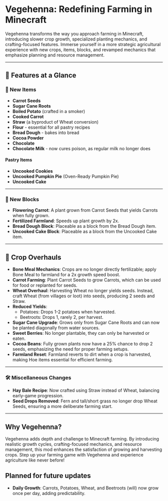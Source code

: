# Vegehenna: Redefining Farming in Minecraft

Vegehenna transforms the way you approach farming in Minecraft, introducing slower crop growth, specialized planting mechanics, and crafting-focused features. Immerse yourself in a more strategic agricultural experience with new crops, items, blocks, and revamped mechanics that emphasize planning and resource management.

---

## 🌱 Features at a Glance

### 🥕 New Items
- **Carrot Seeds**
- **Sugar Cane Roots**
- **Boiled Potato** (crafted in a smoker)
- **Cooked Carrot**
- **Straw** (a byproduct of Wheat conversion)
- **Flour** - essential for all pastry recipes
- **Bread Dough** - bakes into bread
- **Cocoa Powder**
- **Chocolate**
- **Chocolate Milk** - now cures poison, as regular milk no longer does

#### Pastry Items
- **Uncooked Cookies**
- **Uncooked Pumpkin Pie** (Oven-Ready Pumpkin Pie)
- **Uncooked Cake**

---

### 🧱 New Blocks
- **Flowering Carrot**: A plant grown from Carrot Seeds that yields Carrots when fully grown.
- **Fertilized Farmland**: Speeds up plant growth by 2x.
- **Bread Dough Block**: Placeable as a block from the Bread Dough item.
- **Uncooked Cake Block**: Placeable as a block from the Uncooked Cake item.

---

## 🌾 Crop Overhauls
- **Bone Meal Mechanics**: Crops are no longer directly fertilizable; apply Bone Meal to farmland for a 2x growth speed boost.
- **Carrot Farming**: Plant Carrot Seeds to grow Carrots, which can be used for food or replanted for seeds.
- **Wheat Overhaul**: Harvesting Wheat no longer yields seeds. Instead, craft Wheat (from villages or loot) into seeds, producing 2 seeds and Straw.
- **Reduced Yields**:
    - Potatoes: Drops 1-2 potatoes when harvested.
    - Beetroots: Drops 1, rarely 2, per harvest.
- **Sugar Cane Upgrade**: Grows only from Sugar Cane Roots and can now be planted diagonally from water sources.
- **Sweet Berries**: No longer plantable, they can only be harvested or eaten.
- **Cocoa Beans**: Fully grown plants now have a 25% chance to drop 2 seeds, emphasizing the need for proper farming setups.
- **Farmland Reset**: Farmland reverts to dirt when a crop is harvested, making Hoe items essential for efficient farming.

---

### 🛠️ Miscellaneous Changes
- **Hay Bale Recipe**: Now crafted using Straw instead of Wheat, balancing early-game progression.
- **Seed Drops Removed**: Fern and tall/short grass no longer drop Wheat Seeds, ensuring a more deliberate farming start.

---

## Why Vegehenna?
Vegehenna adds depth and challenge to Minecraft farming. By introducing realistic growth cycles, crafting-focused mechanics, and resource management, this mod enhances the satisfaction of growing and harvesting crops. Step up your farming game with Vegehenna and experience agriculture like never before!


## Planned for future updates
- **Daily Growth**: Carrots, Potatoes, Wheat, and Beetroots (will) now grow once per day, adding predictability.
